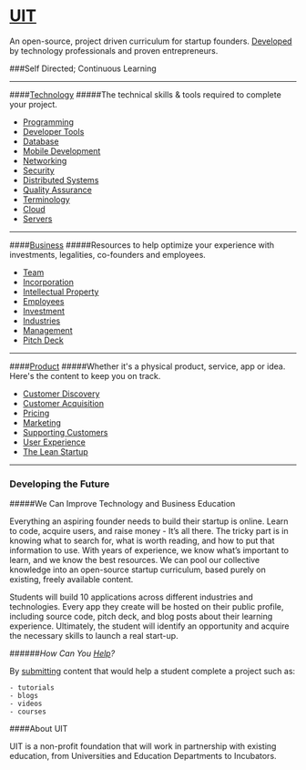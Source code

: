 # [UIT](https://github.com/uit/uit/)

An open-source, project driven curriculum for startup founders. [Developed](contributing/README.md) by technology professionals and proven entrepreneurs.

###Self Directed; Continuous Learning

---
####[Technology](technology/README.md)
#####The technical skills & tools required to complete your project.
- [Programming](technology/programming/README.md)
- [Developer Tools](technology/developer-tools/README.md)
- [Database](technology/database/README.md)
- [Mobile Development](technology/mobile-development/README.md)
- [Networking](technology/networking/README.md)
- [Security](technology/security/README.md)
- [Distributed Systems](technology/distributed-systems/README.md)
- [Quality Assurance](technology/quality-assurance/README.md)
- [Terminology](technology/terminology/README.md)
- [Cloud](technology/cloud/README.md)
- [Servers](technology/servers/README.md)

---
####[Business](business/README.md)
#####Resources to help optimize your experience with investments, legalities, co-founders and employees.
- [Team](business/team/README.md)
- [Incorporation](business/incorporation/README.md)
- [Intellectual Property](business/intellectual-property/README.md)
- [Employees](business/employees/README.md)
- [Investment](business/investment/README.md)
- [Industries](business/industries/README.md)
- [Management](business/management/README.md)
- [Pitch Deck](business/pitch-deck/README.md)

---
####[Product](product/README.md)
#####Whether it's a physical product, service, app or idea. Here's the content to keep you on track.
- [Customer Discovery](product/customer-discovery/README.md)
- [Customer Acquisition](product/customer-aquisition/README.md)
- [Pricing](product/pricing/README.md)
- [Marketing](product/marketing/README.md)
- [Supporting Customers](product/supporting-customers/README.md)
- [User Experience](product/ux/README.md)
- [The Lean Startup](product/lean-startup/README.md)

---
### Developing the Future

#####We Can Improve Technology and Business Education

Everything an aspiring founder needs to build their startup is online. Learn to code, acquire users, and raise money - It’s all there. The tricky part is in knowing what to search for, what is worth reading, and  how to put that information to use. With years of experience, we know what’s important to learn, and we know the best resources. We can pool our collective knowledge into an open-source startup curriculum, based purely on existing, freely available content.

Students will build 10 applications across different industries and technologies. Every app they create will be hosted on their public profile, including source code, pitch deck, and blog posts about their learning experience. Ultimately, the student will identify an opportunity and acquire the necessary skills to launch a real start-up.

######_How Can You [Help](contributing/README.md)?_

By [submitting](contributing/README.md) content that would help a student complete a project such as:

    - tutorials
    - blogs
    - videos
    - courses

####About UIT

UIT is a non-profit foundation that will work in partnership with existing education, from Universities and Education Departments to Incubators.
